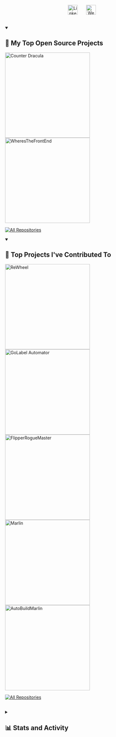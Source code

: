 <!-- Social icons section -->
<p align="center">
  <a href="https://www.linkedin.com/in/alice-jacka-6024111b8/"><img width="32px" alt="LinkedIn" title="LinkedIn" src="https://static-00.iconduck.com/assets.00/linkedin-in-icon-511x512-9pdai0ys.png"/></a>
  &#8287;&#8287;&#8287;&#8287;&#8287;
  <a href="https://jacka.net.au/alice"><img width="32px" alt="Website" title="Website" src="https://static-00.iconduck.com/assets.00/link-icon-512x512-z8gcn2n7.png"/></a>
</p>
<br/>

<details open> 
  <summary><h2>📘 My Top Open Source Projects</h2></summary>

  <!-- Repo info cards - https://github.com/anuraghazra/github-readme-stats -->
  <!-- Small repo cards (fork) - https://github.com/DenverCoder1/github-readme-stats -->
  <p align="left">
    <a href="https://github.com/non-bin/Dracula"><img width="278" src="https://denvercoder1-github-readme-stats.vercel.app/api/pin/?username=non-bin&repo=Dracula&icons=false&theme=dark&title_color=EB8A19&icon_color=EB8A19&bg_color=090D13" alt="Counter Dracula"></a>
    <a href="https://github.com/non-bin/WheresTheFrontEnd"><img width="278" src="https://denvercoder1-github-readme-stats.vercel.app/api/pin/?username=non-bin&repo=WheresTheFrontEnd&icons=false&theme=dark&title_color=EB8A19&icon_color=EB8A19&bg_color=090D13" alt="WheresTheFrontEnd"></a>
  </p>

  <a href="https://github.com/non-bin?tab=repositories"><img alt="All Repositories" title="All Repositories" src="https://custom-icon-badges.demolab.com/badge/-Click%20Here%20For%20All%20My%20Repos-1F222E?style=for-the-badge&logoColor=white&logo=repo"/></a>
</details>

<details open> 
  <summary><h2>📕 Top Projects I've Contributed To</h2></summary>

  <!-- Small repo cards https://github.com/DenverCoder1/github-readme-stats (fork of anuraghazra/github-readme-stats) -->
  <p align="left">
    <a href="https://github.com/non-bin/rewheel"><img width="278" src="https://denvercoder1-github-readme-stats.vercel.app/api/pin/?username=non-bin&show_description=false&repo=rewheel&icons=false&theme=dark&title_color=EB8A19&icon_color=EB8A19&bg_color=090D13" alt="ReWheel"></a>
    <a href="https://github.com/non-bin/GoLabel-Automator"><img width="278" src="https://denvercoder1-github-readme-stats.vercel.app/api/pin/?username=non-bin&show_description=false&repo=GoLabel-Automator&icons=false&theme=dark&title_color=EB8A19&icon_color=EB8A19&bg_color=090D13" alt="GoLabel Automator"></a>
    <a href="https://github.com/non-bin/FlipperRogueMaster"><img width="278" src="https://denvercoder1-github-readme-stats.vercel.app/api/pin/?username=non-bin&show_description=false&repo=FlipperRogueMaster&icons=false&theme=dark&title_color=EB8A19&icon_color=EB8A19&bg_color=090D13" alt="FlipperRogueMaster"></a>
    <a href="https://github.com/non-bin/Marlin"><img width="278" src="https://denvercoder1-github-readme-stats.vercel.app/api/pin/?username=non-bin&show_description=false&repo=Marlin&icons=false&theme=dark&title_color=EB8A19&icon_color=EB8A19&bg_color=090D13" alt="Marlin"></a>
    <a href="https://github.com/non-bin/AutoBuildMarlin"><img width="278" src="https://denvercoder1-github-readme-stats.vercel.app/api/pin/?username=non-bin&show_description=false&repo=AutoBuildMarlin&icons=false&theme=dark&title_color=EB8A19&icon_color=EB8A19&bg_color=090D13" alt="AutoBuildMarlin"></a>
  </p>

  <p align="left">
    <a href="https://github.com/non-bin?tab=repositories&q=&type=fork"><img alt="All Repositories" title="All Repositories" src="https://custom-icon-badges.demolab.com/badge/-Click%20Here%20For%20All%20My%20Forks-1F222E?style=for-the-badge&logoColor=white&logo=fork"/></a>
  </p>
</details>
<br />

<details> 
  <summary><h2>📊 Stats and Activity</h2></summary>

  <h3>🔥 Streak Stats</h3>

  <!-- GitHub Readme Streak Stats - https://github.com/DenverCoder1/github-readme-streak-stats -->
  <p>
    
  <a href="https://git.io/streak-stats"><img alt="GitHub Streak" title="GitHub Streak" src="https://streak-stats.demolab.com?user=non-bin&theme=github-dark-blue&border_radius=10&ring=EB8A19&fire=EB7400&currStreakNum=EB7400&sideNums=EB7400&background=090D13&card_width=500&exclude_days=Sat,Sun&excludeDaysLabel=090D13"/></a>
  
  </p>

  <h3>💻 GitHub Profile Stats</h3>

  <!-- https://github.com/anuraghazra/github-readme-stats -->

  <a href=""><img alt="GitHub stats" title="GitHub stats" src="https://github-readme-stats.vercel.app/api?username=non-bin&show_icons=true&hide=prs,commits&show=prs_merged&theme=dark&title_color=EB8A19&icon_color=EB8A19&bg_color=090D13&border_radius=10&card_width=500&hide_title=true"/></a><br/>
  <a href="https://github.com/anuraghazra/github-readme-stats"><img alt="Top Languages" title="Top Languages" src="https://github-readme-stats.vercel.app/api/top-langs/?username=non-bin&theme=dark&&bg_color=090D13&border_radius=10&card_width=500&layout=compact&langs_count=6"/></a><br/>

  <b>Note:</b> Top languages is only a metric of the languages my public code consists of and doesn't reflect experience or skill level.
  
  <!-- https://github.com/ashutosh00710/github-readme-activity-graph -->

  <a href="https://github.com/ashutosh00710/github-readme-activity-graph"><img alt="DenverCoder1's Activity Graph" src="https://github-readme-activity-graph.vercel.app/graph?username=non-bin&bg_color=1f222e&color=eb7400&line=eb8a19&point=ffffff&area=true&hide_border=true&radius=10" /></a>

  <h3>⚡ Recent GitHub Activity</h3>

  <!-- https://github.com/jamesgeorge007/github-activity-readme -->
  <!--START_SECTION:activity-->

<!--END_SECTION:activity-->

</details>
